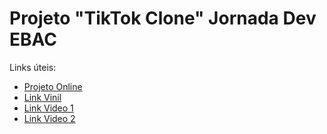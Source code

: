 # Projeto "TikTok Clone" Jornada Dev EBAC

Links úteis:

- [Projeto Online](https://tiktok-b181c.web.app/)
- [Link Vinil](https://firebasestorage.googleapis.com/v0/b/jornada-dev.appspot.com/o/vinil.png?alt=media&token=d174bbec-b930-41e4-ab50-af1ea81bb7da)
- [Link Video 1](https://firebasestorage.googleapis.com/v0/b/jornada-dev.appspot.com/o/bird.mp4?alt=media&token=52abbeec-ff95-4acb-808e-5a4b4977d1da)
- [Link Video 2](https://firebasestorage.googleapis.com/v0/b/jornada-dev.appspot.com/o/brecker2.mp4?alt=media&token=b5399418-9276-4e53-a706-1e00290c2c74)

